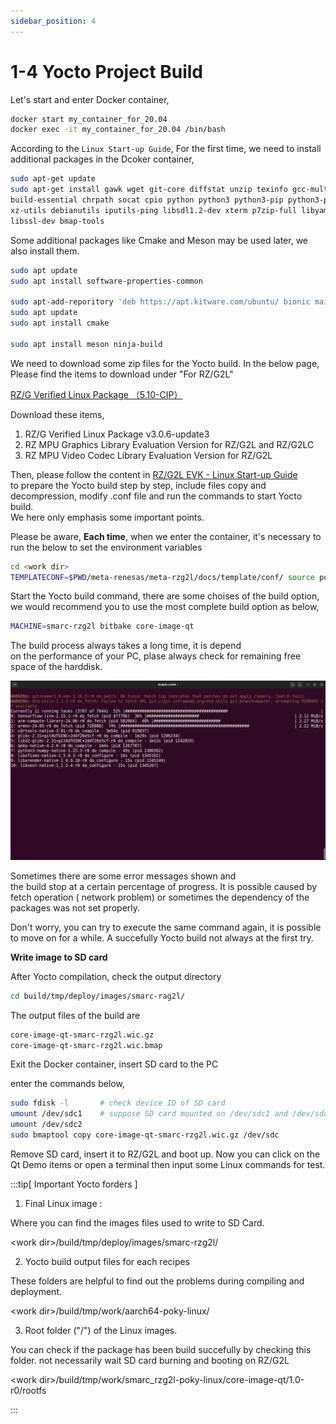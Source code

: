 ```yaml
---
sidebar_position: 4
---
```


# 1-4 Yocto Project Build

Let's start and enter Docker container,

```bash
docker start my_container_for_20.04
docker exec -it my_container_for_20.04 /bin/bash
```

According to the ```Linux Start-up Guide```,
For the first time, we need to install additional packages
in the Dcoker container,

```bash
sudo apt-get update
sudo apt-get install gawk wget git-core diffstat unzip texinfo gcc-multilib \
build-essential chrpath socat cpio python python3 python3-pip python3-pexpect \
xz-utils debianutils iputils-ping libsdl1.2-dev xterm p7zip-full libyaml-dev \
libssl-dev bmap-tools
```

Some additional packages like Cmake and Meson may be used later, we also install them.

```bash
sudo apt update
sudo apt install software-properties-common

sudo apt-add-reporitory 'deb https://apt.kitware.com/ubuntu/ bionic main'
sudo apt update
sudo apt install cmake

sudo apt install meson ninja-build
```

We need to download some zip files for the Yocto build. In the below page, Please find the items to download under "For RZ/G2L"

[RZ/G Verified Linux Package （5.10-CIP）](
https://www.renesas.com/en/products/microcontrollers-microprocessors/rz-mpus/rzg-linux-platform/rzg-marketplace/verified-linux-package/rzg-verified-linux-package#Download)

Download these items,

1. RZ/G Verified Linux Package v3.0.6-update3
2. RZ MPU Graphics Library Evaluation Version for RZ/G2L and RZ/G2LC
3. RZ MPU Video Codec Library Evaluation Version for RZ/G2L

Then, please follow the content in [RZ/G2L EVK - Linux Start-up Guide](https://www.renesas.com/us/en/document/gde/smarc-evk-rzg2l-rzg2lc-rzg2ul-linux-start-guide-rev104?r=1467981)  
to prepare the Yocto build step by step, include files copy and decompression, modify .conf file and run the commands to start Yocto build.  
We here only emphasis some important points.  

Please be aware, **Each time**, when we enter the container, 
it's necessary to run the below to set the environment variables

```bash
cd <work dir> 
TEMPLATECONF=$PWD/meta-renesas/meta-rzg2l/docs/template/conf/ source poky/oe-init-build-env build
```

Start the Yocto build command, there are some choises
of the build option, we would recommend you to use the
most complete build option as below,

```bash
MACHINE=smarc-rzg2l bitbake core-image-qt
```

The build process always takes a long time, it is depend  
on the performance of your PC, plase always check for remaining
free space of the harddisk.

![Yocto_build](./image/Yocto_build.png)

Sometimes there are some error messages shown and  
the build stop at a certain percentage of progress.
It is possible caused by fetch operation ( network problem)
 or sometimes the dependency of the packages was not
 set properly.  

 Don't worry, you can try to execute the same command again,
 it is possible to move on for a while. A succefully Yocto
 build not always at the first try.  

**Write image to SD card**  

After Yocto compilation, check the output directory

```bash
cd build/tmp/deploy/images/smarc-rag2l/
```

The output files of the build are

```bash
core-image-qt-smarc-rzg2l.wic.gz
core-image-qt-smarc-rzg2l.wic.bmap
```

Exit the Docker container, insert SD card to the PC

enter the commands below,

```bash
sudo fdisk -l       # check device ID of SD card 
umount /dev/sdc1    # suppose SD card mounted on /dev/sdc1 and /dev/sdc2
umount /dev/sdc2
sudo bmaptool copy core-image-qt-smarc-rzg2l.wic.gz /dev/sdc
```

Remove SD card, insert it to RZ/G2L and boot up. Now you can click on the Qt Demo items or open a terminal
then input some Linux commands for test.

:::tip[ Important Yocto forders ]

1. Final Linux image :

Where you can find the images files used to write to SD Card.

\<work dir\>/build/tmp/deploy/images/smarc-rzg2l/

2. Yocto build output files for each recipes

These folders are helpful to find out the problems during compiling and deployment.

\<work dir\>/build/tmp/work/aarch64-poky-linux/

3. Root folder ("/") of the Linux images.  

You can check if the package has been build succefully by checking this folder. not necessarily wait SD card burning and booting on RZ/G2L  

\<work dir\>/build/tmp/work/smarc_rzg2l-poky-linux/core-image-qt/1.0-r0/rootfs

:::
